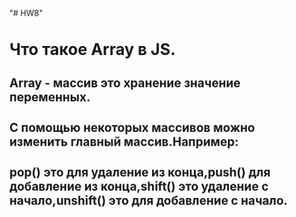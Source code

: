 "# HW8" 
# Что такое Array в JS.
## Array - массив это хранение значение переменных.
## С помощью некоторых массивов можно изменить главный массив.Например:
## pop() это для удаление из конца,push() для добавление из конца,shift() это удаление с начало,unshift() это для добавление с начало.